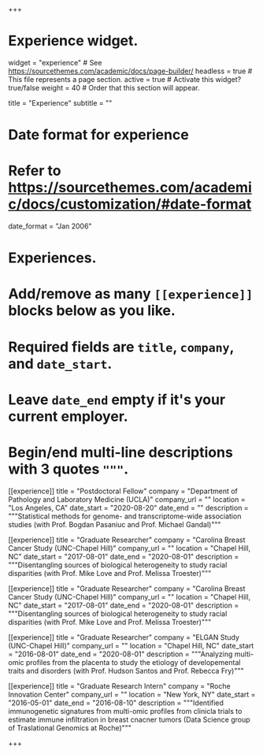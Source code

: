 +++
# Experience widget.
widget = "experience"  # See https://sourcethemes.com/academic/docs/page-builder/
headless = true  # This file represents a page section.
active = true  # Activate this widget? true/false
weight = 40  # Order that this section will appear.

title = "Experience"
subtitle = ""

# Date format for experience
#   Refer to https://sourcethemes.com/academic/docs/customization/#date-format
date_format = "Jan 2006"

# Experiences.
#   Add/remove as many `[[experience]]` blocks below as you like.
#   Required fields are `title`, `company`, and `date_start`.
#   Leave `date_end` empty if it's your current employer.
#   Begin/end multi-line descriptions with 3 quotes `"""`.

[[experience]]
  title = "Postdoctoral Fellow"
  company = "Department of Pathology and Laboratory Medicine (UCLA)"
  company_url = ""
  location = "Los Angeles, CA"
  date_start = "2020-08-20"
  date_end = ""
  description = """Statistical methods for genome- and transcriptome-wide association studies
  (with Prof. Bogdan Pasaniuc and Prof. Michael Gandal)"""

[[experience]]
  title = "Graduate Researcher"
  company = "Carolina Breast Cancer Study (UNC-Chapel Hill)"
  company_url = ""
  location = "Chapel Hill, NC"
  date_start = "2017-08-01"
  date_end = "2020-08-01"
  description = """Disentangling sources of biological heterogeneity to study
  racial disparities (with Prof. Mike Love and Prof. Melissa Troester)"""

[[experience]]
  title = "Graduate Researcher"
  company = "Carolina Breast Cancer Study (UNC-Chapel Hill)"
  company_url = ""
  location = "Chapel Hill, NC"
  date_start = "2017-08-01"
  date_end = "2020-08-01"
  description = """Disentangling sources of biological heterogeneity to study
  racial disparities (with Prof. Mike Love and Prof. Melissa Troester)"""

[[experience]]
  title = "Graduate Researcher"
  company = "ELGAN Study (UNC-Chapel Hill)"
  company_url = ""
  location = "Chapel Hill, NC"
  date_start = "2016-08-01"
  date_end = "2020-08-01"
  description = """Analyzing multi-omic profiles from the placenta to study the etiology of developemental traits and disorders (with Prof. Hudson Santos and Prof. Rebecca Fry)"""
  
[[experience]]
  title = "Graduate Research Intern"
  company = "Roche Innovation Center"
  company_url = ""
  location = "New York, NY"
  date_start = "2016-05-01"
  date_end = "2016-08-10"
  description = """Identified immunogenetic signatures from multi-omic profiles from clinicla trials to estimate immune infiltration in breast cnacner tumors (Data Science group of Traslational Genomics at Roche)"""

+++

